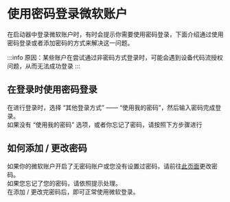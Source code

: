 # 使用密码登录微软账户

在启动器中登录微软账户时，有时会提示你需要使用密码登录，下面介绍通过使用密码登录或者添加密码的方式来解决这一问题。

:::info
原因：某些账户在尝试通过非密码方式登录时，可能会遇到设备代码流授权问题，从而无法成功登录
:::

## 在登录时使用密码登录

在进行登录时，选择 “其他登录方式” —— “使用我的密码”，然后输入密码完成登录。  
如果没有 “使用我的密码” 选项，或者你忘记了密码，请按照下方步骤进行

## 如何添加 / 更改密码

如果你的微软账户开启了无密码账户或您没有设置过密码，请前往[此页面](https://account.live.com/password/Change)更改密码。  
如果您忘记了您的密码，请依照提示处理。  
在添加 / 更改完密码后，即可正常使用微软登录。
